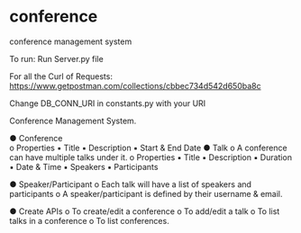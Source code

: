 # conference
conference management system

To run:
 Run Server.py file

For all the Curl of Requests:
 https://www.getpostman.com/collections/cbbec734d542d650ba8c
 
 Change DB_CONN_URI in constants.py with your URI






Conference Management System. 

● Conference  
 o Properties 
  ▪ Title 
  ▪ Description 
  ▪ Start & End Date 
● Talk 
 o A conference can have multiple talks under it. 
 o Properties 
  ▪ Title 
  ▪ Description 
  ▪ Duration 
  ▪ Date & Time 
  ▪ Speakers
  ▪ Participants 

● Speaker/Participant 
 o Each talk will have a list of speakers and participants 
 o A speaker/participant is defined by their username & email. 

● Create APIs 
 o To create/edit a conference 
 o To add/edit a talk 
 o To list talks in a conference 
 o To list conferences. 
